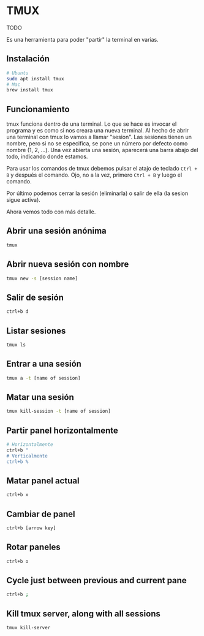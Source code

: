 # TMUX

TODO

Es una herramienta para poder "partir" la terminal en varias.

## Instalación

```bash
# Ubuntu
sudo apt install tmux
# Mac
brew install tmux
```

## Funcionamiento

tmux funciona dentro de una terminal. Lo que se hace es invocar el programa y es como si nos creara una nueva terminal. Al hecho de abrir una terminal con tmux lo vamos a llamar "sesion". Las sesiones tienen un nombre, pero si no se especifica, se pone un número por defecto como nombre (1, 2, ...). Una vez abierta una sesión, aparecerá una barra abajo del todo, indicando donde estamos.

Para usar los comandos de tmux debemos pulsar el atajo de teclado `Ctrl + B` y después el comando. Ojo, no a la vez, primero `Ctrl + B` y luego el comando.

Por último podemos cerrar la sesión (eliminarla) o salir de ella (la sesion sigue activa).

Ahora vemos todo con más detalle.

## Abrir una sesión anónima

```bash
tmux
```

## Abrir nueva sesión con nombre

```bash
tmux new -s [session name]
```

## Salir de sesión

```bash
ctrl+b d
```

## Listar sesiones

```bash
tmux ls
```

## Entrar a una sesión

```bash
tmux a -t [name of session]
```

## Matar una sesión

```bash
tmux kill-session -t [name of session]
```

## Partir panel horizontalmente

```bash
# Horizontalmente
ctrl+b "
# Verticalmente
ctrl+b %
```

## Matar panel actual

```bash
ctrl+b x
```

## Cambiar de panel

```bash
ctrl+b [arrow key]
```

## Rotar paneles

```bash
ctrl+b o
```

## Cycle just between previous and current pane

```bash
ctrl+b ;
```

## Kill tmux server, along with all sessions

```bash
tmux kill-server
```